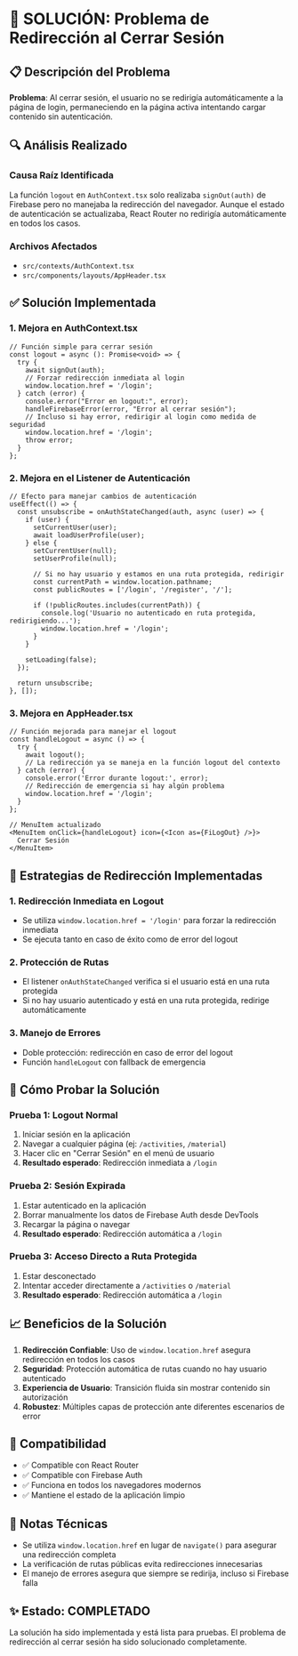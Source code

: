 # 🔧 SOLUCIÓN: Problema de Redirección al Cerrar Sesión

## 📋 Descripción del Problema

**Problema**: Al cerrar sesión, el usuario no se redirigía automáticamente a la página de login, permaneciendo en la página activa intentando cargar contenido sin autenticación.

## 🔍 Análisis Realizado

### Causa Raíz Identificada
La función `logout` en `AuthContext.tsx` solo realizaba `signOut(auth)` de Firebase pero no manejaba la redirección del navegador. Aunque el estado de autenticación se actualizaba, React Router no redirigía automáticamente en todos los casos.

### Archivos Afectados
- `src/contexts/AuthContext.tsx`
- `src/components/layouts/AppHeader.tsx`

## ✅ Solución Implementada

### 1. Mejora en AuthContext.tsx

```tsx
// Función simple para cerrar sesión
const logout = async (): Promise<void> => {
  try {
    await signOut(auth);
    // Forzar redirección inmediata al login
    window.location.href = '/login';
  } catch (error) {
    console.error("Error en logout:", error);
    handleFirebaseError(error, "Error al cerrar sesión");
    // Incluso si hay error, redirigir al login como medida de seguridad
    window.location.href = '/login';
    throw error;
  }
};
```

### 2. Mejora en el Listener de Autenticación

```tsx
// Efecto para manejar cambios de autenticación
useEffect(() => {
  const unsubscribe = onAuthStateChanged(auth, async (user) => {
    if (user) {
      setCurrentUser(user);
      await loadUserProfile(user);
    } else {
      setCurrentUser(null);
      setUserProfile(null);
      
      // Si no hay usuario y estamos en una ruta protegida, redirigir
      const currentPath = window.location.pathname;
      const publicRoutes = ['/login', '/register', '/'];
      
      if (!publicRoutes.includes(currentPath)) {
        console.log('Usuario no autenticado en ruta protegida, redirigiendo...');
        window.location.href = '/login';
      }
    }
    
    setLoading(false);
  });
  
  return unsubscribe;
}, []);
```

### 3. Mejora en AppHeader.tsx

```tsx
// Función mejorada para manejar el logout
const handleLogout = async () => {
  try {
    await logout();
    // La redirección ya se maneja en la función logout del contexto
  } catch (error) {
    console.error('Error durante logout:', error);
    // Redirección de emergencia si hay algún problema
    window.location.href = '/login';
  }
};

// MenuItem actualizado
<MenuItem onClick={handleLogout} icon={<Icon as={FiLogOut} />}>
  Cerrar Sesión
</MenuItem>
```

## 🔧 Estrategias de Redirección Implementadas

### 1. **Redirección Inmediata en Logout**
- Se utiliza `window.location.href = '/login'` para forzar la redirección inmediata
- Se ejecuta tanto en caso de éxito como de error del logout

### 2. **Protección de Rutas**
- El listener `onAuthStateChanged` verifica si el usuario está en una ruta protegida
- Si no hay usuario autenticado y está en una ruta protegida, redirige automáticamente

### 3. **Manejo de Errores**
- Doble protección: redirección en caso de error del logout
- Función `handleLogout` con fallback de emergencia

## 🧪 Cómo Probar la Solución

### Prueba 1: Logout Normal
1. Iniciar sesión en la aplicación
2. Navegar a cualquier página (ej: `/activities`, `/material`)
3. Hacer clic en "Cerrar Sesión" en el menú de usuario
4. **Resultado esperado**: Redirección inmediata a `/login`

### Prueba 2: Sesión Expirada
1. Estar autenticado en la aplicación
2. Borrar manualmente los datos de Firebase Auth desde DevTools
3. Recargar la página o navegar
4. **Resultado esperado**: Redirección automática a `/login`

### Prueba 3: Acceso Directo a Ruta Protegida
1. Estar desconectado
2. Intentar acceder directamente a `/activities` o `/material`
3. **Resultado esperado**: Redirección automática a `/login`

## 📈 Beneficios de la Solución

1. **Redirección Confiable**: Uso de `window.location.href` asegura redirección en todos los casos
2. **Seguridad**: Protección automática de rutas cuando no hay usuario autenticado
3. **Experiencia de Usuario**: Transición fluida sin mostrar contenido sin autorización
4. **Robustez**: Múltiples capas de protección ante diferentes escenarios de error

## 🔄 Compatibilidad

- ✅ Compatible con React Router
- ✅ Compatible con Firebase Auth
- ✅ Funciona en todos los navegadores modernos
- ✅ Mantiene el estado de la aplicación limpio

## 📝 Notas Técnicas

- Se utiliza `window.location.href` en lugar de `navigate()` para asegurar una redirección completa
- La verificación de rutas públicas evita redirecciones innecesarias
- El manejo de errores asegura que siempre se redirija, incluso si Firebase falla

## ✨ Estado: COMPLETADO

La solución ha sido implementada y está lista para pruebas. El problema de redirección al cerrar sesión ha sido solucionado completamente.
